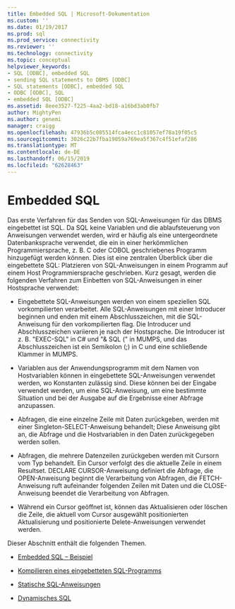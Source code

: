 ```yaml
---
title: Embedded SQL | Microsoft-Dokumentation
ms.custom: ''
ms.date: 01/19/2017
ms.prod: sql
ms.prod_service: connectivity
ms.reviewer: ''
ms.technology: connectivity
ms.topic: conceptual
helpviewer_keywords:
- SQL [ODBC], embedded SQL
- sending SQL statements to DBMS [ODBC]
- SQL statements [ODBC], embedded SQL
- ODBC [ODBC], SQL
- embedded SQL [ODBC]
ms.assetid: 8eee3527-f225-4aa2-bd18-a16bd3ab0fb7
author: MightyPen
ms.author: genemi
manager: craigg
ms.openlocfilehash: 47936b5c085514fca4ecc1c81057ef78a19f05c5
ms.sourcegitcommit: 3026c22b7fba19059a769ea5f367c4f51efaf286
ms.translationtype: MT
ms.contentlocale: de-DE
ms.lasthandoff: 06/15/2019
ms.locfileid: "62628463"
---
```

# <a name="embedded-sql"></a>Embedded SQL
Das erste Verfahren für das Senden von SQL-Anweisungen für das DBMS eingebettet ist SQL. Da SQL keine Variablen und die ablaufsteuerung von Anweisungen verwendet werden, wird er häufig als eine untergeordnete Datenbanksprache verwendet, die ein in einer herkömmlichen Programmiersprache, z. B. C oder COBOL geschriebenes Programm hinzugefügt werden können. Dies ist eine zentralen Überblick über die eingebettete SQL: Platzieren von SQL-Anweisungen in einem Programm auf einem Host Programmiersprache geschrieben. Kurz gesagt, werden die folgenden Verfahren zum Einbetten von SQL-Anweisungen in einer Hostsprache verwendet:  
  
-   Eingebettete SQL-Anweisungen werden von einem speziellen SQL vorkompilierten verarbeitet. Alle SQL-Anweisungen mit einer Introducer beginnen und enden mit einem Abschlusszeichen, mit die SQL-Anweisung für den vorkompilierten flag. Die Introducer und Abschlusszeichen variieren je nach der Hostsprache. Die Introducer ist z. B. "EXEC-SQL" in C# und "& SQL (" in MUMPS, und das Abschlusszeichen ist ein Semikolon (;) in C und eine schließende Klammer in MUMPS.  
  
-   Variablen aus der Anwendungsprogramm mit dem Namen von Hostvariablen können in eingebettete SQL-Anweisungen verwendet werden, wo Konstanten zulässig sind. Diese können bei der Eingabe verwendet werden, um eine SQL-Anweisung, um eine bestimmte Situation und bei der Ausgabe auf die Ergebnisse einer Abfrage anzupassen.  
  
-   Abfragen, die eine einzelne Zeile mit Daten zurückgeben, werden mit einer Singleton-SELECT-Anweisung behandelt; Diese Anweisung gibt an, die Abfrage und die Hostvariablen in den Daten zurückgegeben werden sollen.  
  
-   Abfragen, die mehrere Datenzeilen zurückgeben werden mit Cursorn vom Typ behandelt. Ein Cursor verfolgt des die aktuelle Zeile in einem Resultset. DECLARE CURSOR-Anweisung definiert die Abfrage, die OPEN-Anweisung beginnt die Verarbeitung von Abfragen, die FETCH-Anweisung ruft aufeinander folgenden Zeilen mit Daten und die CLOSE-Anweisung beendet die Verarbeitung von Abfragen.  
  
-   Während ein Cursor geöffnet ist, können das Aktualisieren oder löschen die Zeile, die aktuell vom Cursor ausgewählt positionierten Aktualisierung und positionierte Delete-Anweisungen verwendet werden.  
  
 Dieser Abschnitt enthält die folgenden Themen.  
  
-   [Embedded SQL – Beispiel](../../odbc/reference/embedded-sql-example.md)  
  
-   [Kompilieren eines eingebetteten SQL-Programms](../../odbc/reference/compiling-an-embedded-sql-program.md)  
  
-   [Statische SQL-Anweisungen](../../odbc/reference/static-sql.md)  
  
-   [Dynamisches SQL](../../odbc/reference/dynamic-sql.md)
